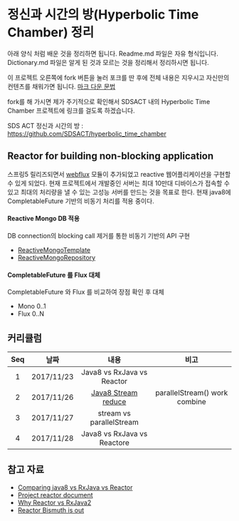# 정신과 시간의 방(Hyperbolic Time Chamber) 정리

아래 양식 처럼 배운 것을 정리하면 됩니다. Readme.md 파일은 자유 형식입니다. 
Dictionary.md 파일은 알게 된 것과 모르는 것을 정리해서 정리하시면 됩니다.

이 프로젝트 오른쪽에 fork 버튼을 눌러 포크를 딴 후에 전체 내용은 지우시고 자신만의 컨텐츠를 채워가면 됩니다. [마크 다운 문법](https://gist.github.com/ihoneymon/652be052a0727ad59601)  

fork를 해 가시면 제가 주기적으로 확인해서 SDSACT 내의 Hyperbolic Time Chamber 프로젝트에 링크를 걸도록 하겠습니다.

SDS ACT 정신과 시간의 방 : https://github.com/SDSACT/hyperbolic_time_chamber 

## Reactor for building non-blocking application
스프링5 릴리즈되면서 [webflux](https://docs.spring.io/spring-framework/docs/5.0.0.BUILD-SNAPSHOT/spring-framework-reference/html/web-reactive.html) 모듈이 추가되었고 
reactive 웹어플리케이션을 구현할 수 있게 되었다. 현재 프로젝트에서 개발중인 서버는 최대 10만대 디바이스가 접속할 수 있고 최대의 처리량을 낼 수 있는 고성능 서버를 만드는 것을 목표로 한다.
현재 java8에 CompletableFuture 기반의 비동기 처리를 적용 중이다.
#### Reactive Mongo DB 적용
DB connection의 blocking call 제거를 통한 비동기 기반의 API 구현
- [ReactiveMongoTemplate](https://github.com/spring-projects/spring-data-mongodb/blob/master/src/main/asciidoc/reference/reactive-mongodb.adoc)
- [ReactiveMongoRepository](https://github.com/spring-projects/spring-data-mongodb/blob/master/src/main/asciidoc/reference/reactive-mongo-repositories.adoc)

#### CompletableFuture 를 Flux 대체
CompletableFuture 와 Flux 를 비교하여 장점 확인 후 대체
- Mono 0..1
- Flux 0..N

## 커리큘럼
| Seq |    날짜    |             내용             |  비고  |
|:---:|:----------:|:----------------------------:|:------:|
|  1  | 2017/11/23 | Java8 vs RxJava vs Reactor   |        |
|  2  | 2017/11/26 | [Java8 Stream reduce](https://github.com/gregor77/chamber/blob/master/reactive/README.md)  | parallelStream() work combine |
|  3  | 2017/11/27 | stream vs parallelStream     |        |
|  4  | 2017/11/28 | Java8 vs RxJava vs Reactore  |        |
  
## 참고 자료
* [Comparing java8 vs RxJava vs Reactor](http://alexsderkach.io/comparing-java-8-rxjava-reactor/)
* [Project reactor document](https://projectreactor.io/docs/core/release/reference/)
* [Why Reactor vs RxJava2](https://www.infoq.com/articles/reactor-by-example)
* [Reactor Bismuth is out](https://spring.io/blog/2017/09/28/reactor-bismuth-is-out)
